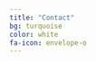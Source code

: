```yaml
---
title: "Contact"
bg: turquoise
color: white
fa-icon: envelope-o
---
```


<p id="sent"></p>

<script type="text/javascript">
  var hash = window.location.hash.substr(1);
  if (hash == 'sent') {
    document.getElementById("sent").innerHTML = '<h2>Thank you for contacting us!</h2>';
  } else {
    document.getElementById("sent").innerHTML = "\
      <h3>We're looking for people to contribute to the project</h3>\
      <form action='https://getsimpleform.com/messages?form_api_token=577e18e3c46aa7071a2c4bdbfe67c46b' method='post'>\
        <input type='hidden' name='redirect_to' value='http://memair.com/#sent' />\
        name:<br>\
        <input name='name' type='text' style='color: #101010; width:100%'/><br>\
        email:<br>\
        <input name='email' type='text' style='color: #101010; width:100%'/><br>\
        message:<br>\
        <textarea name='message' style='color: #101010; width:100%'></textarea><br>\
        <input type='submit' value='Send' style='color: #A0A0A0;'/>\
      </form>\
    ";
  }
</script>
